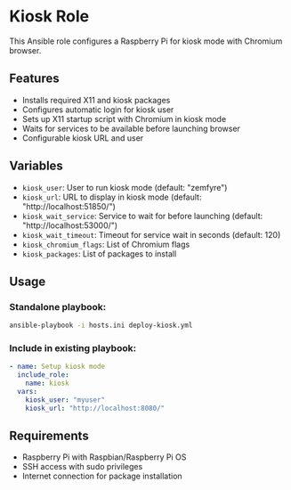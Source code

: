 # Kiosk Role

This Ansible role configures a Raspberry Pi for kiosk mode with Chromium browser.

## Features

- Installs required X11 and kiosk packages
- Configures automatic login for kiosk user
- Sets up X11 startup script with Chromium in kiosk mode
- Waits for services to be available before launching browser
- Configurable kiosk URL and user

## Variables

- `kiosk_user`: User to run kiosk mode (default: "zemfyre")
- `kiosk_url`: URL to display in kiosk mode (default: "http://localhost:51850/")
- `kiosk_wait_service`: Service to wait for before launching (default: "http://localhost:53000/")
- `kiosk_wait_timeout`: Timeout for service wait in seconds (default: 120)
- `kiosk_chromium_flags`: List of Chromium flags
- `kiosk_packages`: List of packages to install

## Usage

### Standalone playbook:
```bash
ansible-playbook -i hosts.ini deploy-kiosk.yml
```

### Include in existing playbook:
```yaml
- name: Setup kiosk mode
  include_role:
    name: kiosk
  vars:
    kiosk_user: "myuser"
    kiosk_url: "http://localhost:8080/"
```

## Requirements

- Raspberry Pi with Raspbian/Raspberry Pi OS
- SSH access with sudo privileges
- Internet connection for package installation
